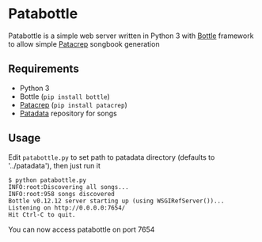 # Patabottle

Patabottle is a simple web server written in Python 3 with [Bottle](https://bottlepy.org/) framework
to allow simple [Patacrep](https://github.com/patacrep/patacrep) songbook generation

## Requirements

 - Python 3
 - Bottle (`pip install bottle`)
 - [Patacrep](https://github.com/patacrep/patacrep) (`pip install patacrep`)
 - [Patadata](https://github.com/patacrep/patadata) repository for songs
 
## Usage
 
Edit `patabottle.py` to set path to patadata directory (defaults to '../patadata'), then just run it
 
```
$ python patabottle.py
INFO:root:Discovering all songs...
INFO:root:958 songs discovered
Bottle v0.12.12 server starting up (using WSGIRefServer())...
Listening on http://0.0.0.0:7654/
Hit Ctrl-C to quit.

```

You can now access patabottle on port 7654
